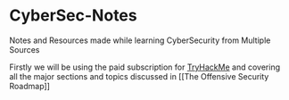 # CyberSec-Notes
Notes and Resources made while learning CyberSecurity from Multiple Sources 

Firstly we will be using the paid subscription for [TryHackMe](https://tryhackme.com/) and covering all the major sections and topics discussed in [[The Offensive Security Roadmap]]
